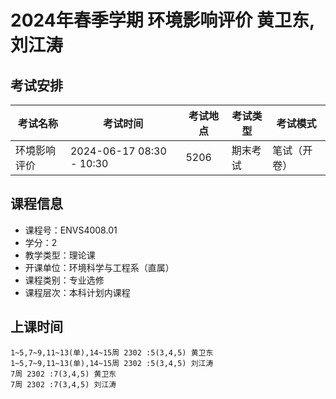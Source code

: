 # 2024年春季学期 环境影响评价 黄卫东, 刘江涛




## 考试安排

| 考试名称 | 考试时间 | 考试地点 | 考试类型 | 考试模式 |
| -------- | -------- | -------- | -------- | -------- |
| 环境影响评价 | 2024-06-17 08:30 - 10:30 | 5206 | 期末考试 | 笔试（开卷） |





## 课程信息

- 课程号：ENVS4008.01
- 学分：2
- 教学类型：理论课
- 开课单位：环境科学与工程系（直属）
- 课程类别：专业选修
- 课程层次：本科计划内课程

## 上课时间

```
1~5,7~9,11~13(单),14~15周 2302 :5(3,4,5) 黄卫东
1~5,7~9,11~13(单),14~15周 2302 :5(3,4,5) 刘江涛
7周 2302 :7(3,4,5) 黄卫东
7周 2302 :7(3,4,5) 刘江涛
```

